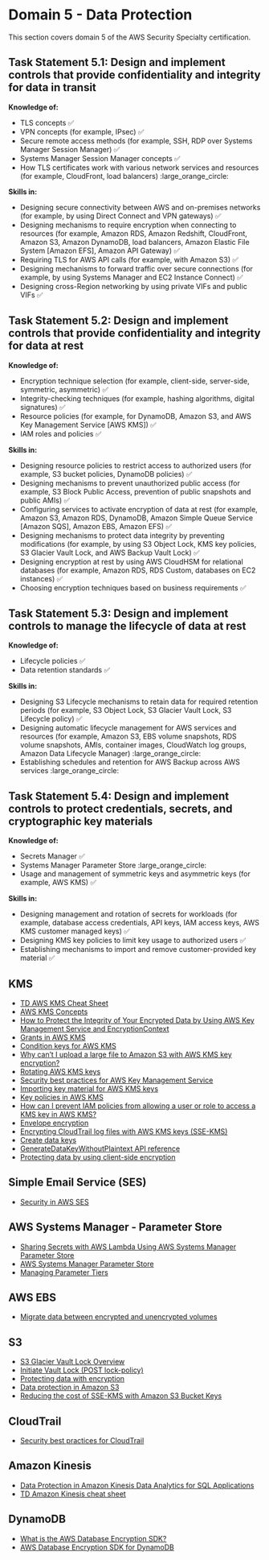 # Domain 5 - Data Protection

This section covers domain 5 of the AWS Security Specialty certification.

## Task Statement 5.1: Design and implement controls that provide confidentiality and integrity for data in transit

**Knowledge of:**

- TLS concepts :white_check_mark:
- VPN concepts (for example, IPsec) :white_check_mark:
- Secure remote access methods (for example, SSH, RDP over Systems Manager Session Manager) :white_check_mark:
- Systems Manager Session Manager concepts :white_check_mark:
- How TLS certificates work with various network services and resources (for example, CloudFront, load balancers) :large_orange_circle:

**Skills in:**

- Designing secure connectivity between AWS and on-premises networks (for example, by using Direct Connect and VPN gateways) :white_check_mark:
- Designing mechanisms to require encryption when connecting to resources (for example, Amazon RDS, Amazon Redshift, CloudFront, Amazon S3, Amazon DynamoDB, load balancers, Amazon Elastic File System [Amazon EFS], Amazon API Gateway) :white_check_mark:
- Requiring TLS for AWS API calls (for example, with Amazon S3) :white_check_mark:
- Designing mechanisms to forward traffic over secure connections (for example, by using Systems Manager and EC2 Instance Connect) :white_check_mark:
- Designing cross-Region networking by using private VIFs and public VIFs :white_check_mark:

## Task Statement 5.2: Design and implement controls that provide confidentiality and integrity for data at rest

**Knowledge of:**

- Encryption technique selection (for example, client-side, server-side, symmetric, asymmetric) :white_check_mark:
- Integrity-checking techniques (for example, hashing algorithms, digital signatures) :white_check_mark:
- Resource policies (for example, for DynamoDB, Amazon S3, and AWS Key Management Service [AWS KMS]) :white_check_mark:
- IAM roles and policies :white_check_mark:

**Skills in:**

- Designing resource policies to restrict access to authorized users (for example, S3 bucket policies, DynamoDB policies) :white_check_mark:
- Designing mechanisms to prevent unauthorized public access (for example, S3 Block Public Access, prevention of public snapshots and public AMIs) :white_check_mark:
- Configuring services to activate encryption of data at rest (for example, Amazon S3, Amazon RDS, DynamoDB, Amazon Simple Queue Service [Amazon SQS], Amazon EBS, Amazon EFS) :white_check_mark:
- Designing mechanisms to protect data integrity by preventing modifications (for example, by using S3 Object Lock, KMS key policies, S3 Glacier Vault Lock, and AWS Backup Vault Lock) :white_check_mark:
- Designing encryption at rest by using AWS CloudHSM for relational databases (for example, Amazon RDS, RDS Custom, databases on EC2 instances) :white_check_mark:
- Choosing encryption techniques based on business requirements :white_check_mark:

## Task Statement 5.3: Design and implement controls to manage the lifecycle of data at rest

**Knowledge of:**

- Lifecycle policies :white_check_mark:
- Data retention standards :white_check_mark:

**Skills in:**

- Designing S3 Lifecycle mechanisms to retain data for required retention periods (for example, S3 Object Lock, S3 Glacier Vault Lock, S3 Lifecycle policy) :white_check_mark:
- Designing automatic lifecycle management for AWS services and resources (for example, Amazon S3, EBS volume snapshots, RDS volume snapshots, AMIs, container images, CloudWatch log groups, Amazon Data Lifecycle Manager) :large_orange_circle:
- Establishing schedules and retention for AWS Backup across AWS services :large_orange_circle:

## Task Statement 5.4: Design and implement controls to protect credentials, secrets, and cryptographic key materials

**Knowledge of:**

- Secrets Manager :white_check_mark:
- Systems Manager Parameter Store :large_orange_circle:
- Usage and management of symmetric keys and asymmetric keys (for example, AWS KMS) :white_check_mark:

**Skills in:**

- Designing management and rotation of secrets for workloads (for example, database access credentials, API keys, IAM access keys, AWS KMS customer managed keys) :white_check_mark:
- Designing KMS key policies to limit key usage to authorized users :white_check_mark:
- Establishing mechanisms to import and remove customer-provided key
material :white_check_mark:

## KMS

- [TD AWS KMS Cheat Sheet](https://tutorialsdojo.com/aws-key-management-service-aws-kms/)
- [AWS KMS Concepts](https://docs.aws.amazon.com/kms/latest/developerguide/concepts.html#customer-cmk)
- [How to Protect the Integrity of Your Encrypted Data by Using AWS Key Management Service and EncryptionContext](https://aws.amazon.com/blogs/security/how-to-protect-the-integrity-of-your-encrypted-data-by-using-aws-key-management-service-and-encryptioncontext/)
- [Grants in AWS KMS](https://docs.aws.amazon.com/kms/latest/developerguide/grants.html)
- [Condition keys for AWS KMS](https://docs.aws.amazon.com/kms/latest/developerguide/policy-conditions.html)
- [Why can’t I upload a large file to Amazon S3 with AWS KMS key encryption?](https://repost.aws/knowledge-center/s3-large-file-encryption-kms-key)
- [Rotating AWS KMS keys](https://docs.aws.amazon.com/kms/latest/developerguide/rotate-keys.html#rotate-keys-how-it-works)
- [Security best practices for AWS Key Management Service](https://docs.aws.amazon.com/kms/latest/developerguide/best-practices.html)
- [Importing key material for AWS KMS keys](https://docs.aws.amazon.com/kms/latest/developerguide/importing-keys.html)
- [Key policies in AWS KMS](https://docs.aws.amazon.com/kms/latest/developerguide/key-policies.html#key-policy-default)
- [How can I prevent IAM policies from allowing a user or role to access a KMS key in AWS KMS?](https://repost.aws/knowledge-center/kms-prevent-access)
- [Envelope encryption](https://docs.aws.amazon.com/kms/latest/developerguide/concepts.html#enveloping)
- [Encrypting CloudTrail log files with AWS KMS keys (SSE-KMS)](https://docs.aws.amazon.com/awscloudtrail/latest/userguide/encrypting-cloudtrail-log-files-with-aws-kms.html)
- [Create data keys](https://docs.aws.amazon.com/kms/latest/developerguide/concepts.html#data-keys)
- [GenerateDataKeyWithoutPlaintext API reference](https://docs.aws.amazon.com/kms/latest/APIReference/API_GenerateDataKeyWithoutPlaintext.html)
- [Protecting data by using client-side encryption](https://docs.aws.amazon.com/AmazonS3/latest/userguide/UsingClientSideEncryption.html)

## Simple Email Service (SES)

- [Security in AWS SES](https://docs.aws.amazon.com/ses/latest/dg/security.html)

## AWS Systems Manager - Parameter Store

- [Sharing Secrets with AWS Lambda Using AWS Systems Manager Parameter Store](https://aws.amazon.com/blogs/compute/sharing-secrets-with-aws-lambda-using-aws-systems-manager-parameter-store/)
- [AWS Systems Manager Parameter Store](https://docs.aws.amazon.com/systems-manager/latest/userguide/systems-manager-parameter-store.html)
- [Managing Parameter Tiers](https://docs.aws.amazon.com/systems-manager/latest/userguide/parameter-store-advanced-parameters.html)

## AWS EBS

- [Migrate data between encrypted and unencrypted volumes](https://docs.aws.amazon.com/AWSEC2/latest/UserGuide/EBSEncryption.html#migrate-data-encrypted-unencrypted)

## S3

- [S3 Glacier Vault Lock Overview](https://docs.aws.amazon.com/amazonglacier/latest/dev/vault-lock.html#vault-lock-overview)
- [Initiate Vault Lock (POST lock-policy)](https://docs.aws.amazon.com/amazonglacier/latest/dev/api-InitiateVaultLock.html)
- [Protecting data with encryption](https://docs.aws.amazon.com/AmazonS3/latest/userguide/UsingEncryption.html)
- [Data protection in Amazon S3](https://docs.aws.amazon.com/AmazonS3/latest/userguide/DataDurability.html)
- [Reducing the cost of SSE-KMS with Amazon S3 Bucket Keys](https://docs.aws.amazon.com/AmazonS3/latest/userguide/bucket-key.html)

## CloudTrail

- [Security best practices for CloudTrail](https://docs.aws.amazon.com/awscloudtrail/latest/userguide/best-practices-security.html)

## Amazon Kinesis

- [Data Protection in Amazon Kinesis Data Analytics for SQL Applications](https://docs.aws.amazon.com/kinesisanalytics/latest/dev/data-protection.html)
- [TD Amazon Kinesis cheat sheet](https://tutorialsdojo.com/amazon-kinesis/)

## DynamoDB

- [What is the AWS Database Encryption SDK?](https://docs.aws.amazon.com/database-encryption-sdk/latest/devguide/what-is-database-encryption-sdk.html)
- [AWS Database Encryption SDK for DynamoDB](https://docs.aws.amazon.com/database-encryption-sdk/latest/devguide/dynamodb-encryption-client.html)

